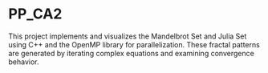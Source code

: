 # PP_CA2
This project implements and visualizes the Mandelbrot Set and Julia Set using C++ and the OpenMP library for parallelization. These fractal patterns are generated by iterating complex equations and examining convergence behavior.
